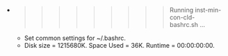 * >>>>>>>>> Running inst-min-con-cld-bashrc.sh ...
  * Set common settings for ~/.bashrc.
  * Disk size = 1215680K. Space Used = 36K. Runtime = 00:00:00:00.
